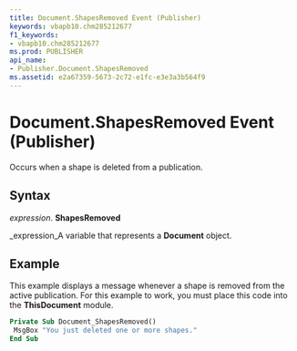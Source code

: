 ```yaml
---
title: Document.ShapesRemoved Event (Publisher)
keywords: vbapb10.chm285212677
f1_keywords:
- vbapb10.chm285212677
ms.prod: PUBLISHER
api_name:
- Publisher.Document.ShapesRemoved
ms.assetid: e2a67359-5673-2c72-e1fc-e3e3a3b564f9
---
```



# Document.ShapesRemoved Event (Publisher)

Occurs when a shape is deleted from a publication.


## Syntax

 _expression_. **ShapesRemoved**

 _expression_A variable that represents a  **Document** object.


## Example

This example displays a message whenever a shape is removed from the active publication. For this example to work, you must place this code into the  **ThisDocument** module.


```vb
Private Sub Document_ShapesRemoved() 
 MsgBox "You just deleted one or more shapes." 
End Sub
```


